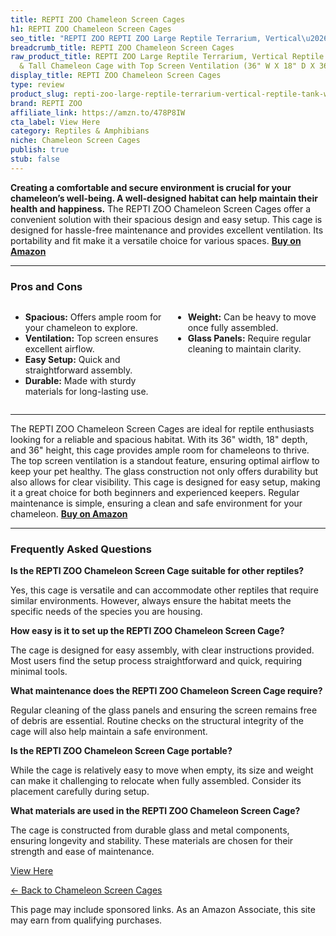 ```yaml
---
title: REPTI ZOO Chameleon Screen Cages
h1: REPTI ZOO Chameleon Screen Cages
seo_title: "REPTI ZOO REPTI ZOO Large Reptile Terrarium, Vertical\u2026"
breadcrumb_title: REPTI ZOO Chameleon Screen Cages
raw_product_title: REPTI ZOO Large Reptile Terrarium, Vertical Reptile Tank, Wide
  & Tall Chameleon Cage with Top Screen Ventilation (36" W X 18" D X 36" H (Glass))
display_title: REPTI ZOO Chameleon Screen Cages
type: review
product_slug: repti-zoo-large-reptile-terrarium-vertical-reptile-tank-wide-tall-chame-aa5da996
brand: REPTI ZOO
affiliate_link: https://amzn.to/478P8IW
cta_label: View Here
category: Reptiles & Amphibians
niche: Chameleon Screen Cages
publish: true
stub: false
---
```


<div id="intro" class="full-width">
  <p><strong>Creating a comfortable and secure environment is crucial for your chameleon’s well-being. A well-designed habitat can help maintain their health and happiness.</strong> The REPTI ZOO Chameleon Screen Cages offer a convenient solution with their spacious design and easy setup. This cage is designed for hassle-free maintenance and provides excellent ventilation. Its portability and fit make it a versatile choice for various spaces. <a href="https://amzn.to/478P8IW" rel="nofollow sponsored noopener" target="_blank"><strong>Buy on Amazon</strong></a></p>
</div>

<hr />
<h3 id="pros-cons">Pros and Cons</h3>
<div class="pc-grid" style="display:grid;grid-template-columns:1fr 1fr;gap:16px;">
  <ul>
    <li><strong>Spacious:</strong> Offers ample room for your chameleon to explore.</li>
    <li><strong>Ventilation:</strong> Top screen ensures excellent airflow.</li>
    <li><strong>Easy Setup:</strong> Quick and straightforward assembly.</li>
    <li><strong>Durable:</strong> Made with sturdy materials for long-lasting use.</li>
  </ul>
  <ul>
    <li><strong>Weight:</strong> Can be heavy to move once fully assembled.</li>
    <li><strong>Glass Panels:</strong> Require regular cleaning to maintain clarity.</li>
  </ul>
</div>
<hr />

<div class="full-width">
  <p>The REPTI ZOO Chameleon Screen Cages are ideal for reptile enthusiasts looking for a reliable and spacious habitat. With its 36" width, 18" depth, and 36" height, this cage provides ample room for chameleons to thrive. The top screen ventilation is a standout feature, ensuring optimal airflow to keep your pet healthy. The glass construction not only offers durability but also allows for clear visibility. This cage is designed for easy setup, making it a great choice for both beginners and experienced keepers. Regular maintenance is simple, ensuring a clean and safe environment for your chameleon. <a href="https://amzn.to/478P8IW" rel="nofollow sponsored noopener" target="_blank"><strong>Buy on Amazon</strong></a></p>
</div>

<hr />
<h3 id="faqs">Frequently Asked Questions</h3>

<p><strong>Is the REPTI ZOO Chameleon Screen Cage suitable for other reptiles?</strong></p>
<p>Yes, this cage is versatile and can accommodate other reptiles that require similar environments. However, always ensure the habitat meets the specific needs of the species you are housing.</p>

<p><strong>How easy is it to set up the REPTI ZOO Chameleon Screen Cage?</strong></p>
<p>The cage is designed for easy assembly, with clear instructions provided. Most users find the setup process straightforward and quick, requiring minimal tools.</p>

<p><strong>What maintenance does the REPTI ZOO Chameleon Screen Cage require?</strong></p>
<p>Regular cleaning of the glass panels and ensuring the screen remains free of debris are essential. Routine checks on the structural integrity of the cage will also help maintain a safe environment.</p>

<p><strong>Is the REPTI ZOO Chameleon Screen Cage portable?</strong></p>
<p>While the cage is relatively easy to move when empty, its size and weight can make it challenging to relocate when fully assembled. Consider its placement carefully during setup.</p>

<p><strong>What materials are used in the REPTI ZOO Chameleon Screen Cage?</strong></p>
<p>The cage is constructed from durable glass and metal components, ensuring longevity and stability. These materials are chosen for their strength and ease of maintenance.</p>
<p><a class="btn" href="https://amzn.to/478P8IW" target="_blank" rel="nofollow sponsored noopener">View Here</a></p>
<p><a href="/roundups/reptiles-amphibians/chameleon-screen-cages/">← Back to Chameleon Screen Cages</a></p>
<aside class="disclosure">This page may include sponsored links. As an Amazon Associate, this site may earn from qualifying purchases.</aside>
